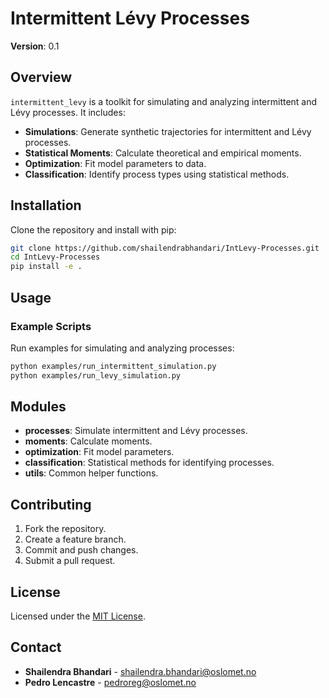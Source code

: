 # Intermittent Lévy Processes

**Version**: 0.1

## Overview
`intermittent_levy` is a toolkit for simulating and analyzing intermittent and Lévy processes. It includes:
- **Simulations**: Generate synthetic trajectories for intermittent and Lévy processes.
- **Statistical Moments**: Calculate theoretical and empirical moments.
- **Optimization**: Fit model parameters to data.
- **Classification**: Identify process types using statistical methods.

## Installation
Clone the repository and install with pip:
```bash
git clone https://github.com/shailendrabhandari/IntLevy-Processes.git
cd IntLevy-Processes
pip install -e .
```

## Usage
### Example Scripts
Run examples for simulating and analyzing processes:
```bash
python examples/run_intermittent_simulation.py
python examples/run_levy_simulation.py
```

## Modules
- **processes**: Simulate intermittent and Lévy processes.
- **moments**: Calculate moments.
- **optimization**: Fit model parameters.
- **classification**: Statistical methods for identifying processes.
- **utils**: Common helper functions.

## Contributing
1. Fork the repository.
2. Create a feature branch.
3. Commit and push changes.
4. Submit a pull request.

## License
Licensed under the [MIT License](https://github.com/shailendrabhandari/IntLevy-Processes/blob/main/LICENSE).

## Contact
- **Shailendra Bhandari** - shailendra.bhandari@oslomet.no
- **Pedro Lencastre** - pedroreg@oslomet.no